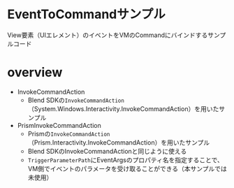 # EventToCommandサンプル

View要素（UIエレメント）のイベントをVMのCommandにバインドするサンプルコード

# overview

- InvokeCommandAction
    - Blend SDKの`InvokeCommandAction`（System.Windows.Interactivity.InvokeCommandAction）を用いたサンプル
- PrismInvokeCommandAction
    - Prismの`InvokeCommandAction`（Prism.Interactivity.InvokeCommandAction）を用いたサンプル
    - Blend SDKのInvokeCommandActionと同じように使える
    - `TriggerParameterPath`にEventArgsのプロパティ名を指定することで、VM側でイベントのパラメータを受け取ることができる（本サンプルでは未使用）


